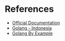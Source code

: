 # References

- [Official Documentation](https://go.dev/doc/)
- [Golang - Indonesia](https://dasarpemrogramangolang.novalagung.com/)
- [Golang By Example](https://gobyexample.com/)
